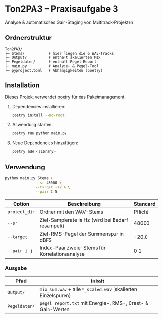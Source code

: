 # Ton2PA3 – Praxisaufgabe 3  
Analyse & automatisches Gain-Staging von Multitrack-Projekten

## Ordnerstruktur

```
Ton2PA3/
├─ Stems/           # hier liegen die 6 WAV-Tracks
├─ Output/          # enthält skalierten Mix
├─ Pegeldaten/      # enthält Pegel-Report
├─ main.py          # Analyse- & Pegel-Tool
└─ pyproject.toml   # Abhängigkeiten (poetry)
```

## Installation
Dieses Projekt verwendet [poetry](https://python-poetry.org/) für das Paketmanagement.

1. Dependencies installieren:
   ```bash
   poetry install --no-root
   ```
2. Anwendung starten:
   ```bash
   poetry run python main.py
   ```
3. Neue Dependencies hinzufügen:
   ```bash
   poetry add <library>
   ```

## Verwendung

```bash
python main.py Stems \
              --sr 48000 \
              --target -18.0 \
              --pair 2 5
```

| Option        | Beschreibung                                          | Standard |
|---------------|-------------------------------------------------------|----------|
| `project_dir` | Ordner mit den WAV-Stems                              | Pflicht  |
| `--sr`        | Ziel-Samplerate in Hz (wird bei Bedarf resampelt)     | 48000    |
| `--target`    | Ziel-RMS-Pegel der Summenspur in dBFS                 | -20.0    |
| `--pair i j`  | Index-Paar zweier Stems für Korrelationsanalyse       | 0 1      |

### Ausgabe

| Pfad          | Inhalt                                                          |
|---------------|-----------------------------------------------------------------|
| `Output/`     | `mix_sum.wav` + alle `*_scaled.wav` (skalierten Einzelspuren)   |
| `Pegeldaten/` | `pegel_report.txt` mit Energie-, RMS-, Crest- & Gain-Werten     |




